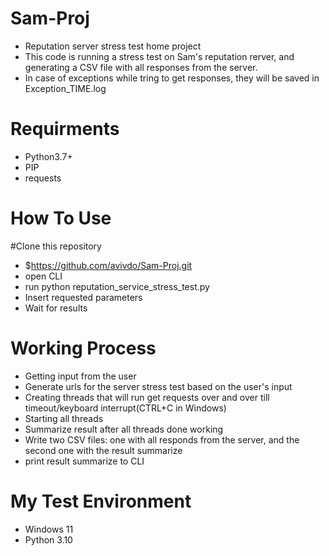 # Sam-Proj
- Reputation server stress test home project
- This code is running a stress test on Sam's reputation rerver, and generating a CSV file with all responses from the server.
- In case of exceptions while tring to get responses, they will be saved in Exception_TIME.log

# Requirments
- Python3.7+
- PIP
- requests

# How To Use
#Clone this repository
- $https://github.com/avivdo/Sam-Proj.git
- open CLI
- run python reputation_service_stress_test.py
- Insert requested parameters
- Wait for results

# Working Process
- Getting input from the user
- Generate urls for the server stress test based on the user's input
- Creating threads that will run get requests over and over till timeout/keyboard interrupt(CTRL+C in Windows)
- Starting all threads
- Summarize result after all threads done working
- Write two CSV files: one with all responds from the server, and the second one with the result summarize
- print result summarize to CLI

# My Test Environment
- Windows 11
- Python 3.10


